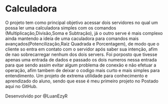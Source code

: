 # Calculadora

O projeto tem como principal objetivo acessar dois servidores no qual um possa ler uma calculadora simples com os comandos (Multiplicação,Divisão,Soma e Subtração),
já o outro serve é mais complexo ainda mantendo a ideia de uma caculadora para comandos mais avançados(Potencilização,Raiz Quadrada e Porcentagem),
de modo que o cliente so entra em contato com o servidor após saber sua intenção, afim de nao sobrecarregar nenhum dos dois servers.
Foi porposto que tivesse apenas uma entrada de dados e passado os dois numeros nessa entrada para que sendo assim evitar algum problema de conexão e não efetuar a operação,
afim tambem de deixar o codigo mais curto e mais simples para entendimento.
Um projeto de extrema utilidade para conhecimento e aprendizado do aluno, sendo que esse é meu primeiro projeto no Postado aqui no GitHub.

Desenvolvido por @LuanEzyR
